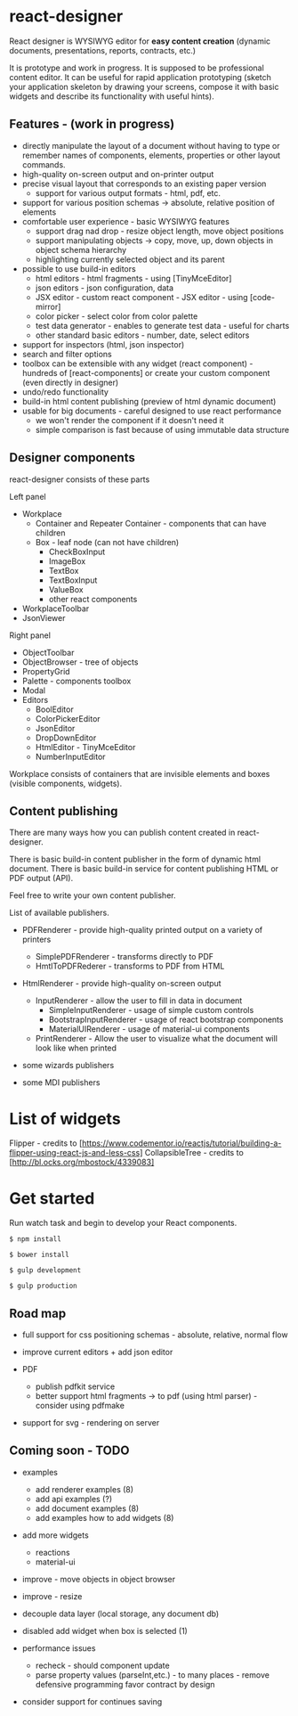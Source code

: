 # react-designer

React designer is WYSIWYG editor for **easy content creation** (dynamic documents, presentations, reports, contracts, etc.)

It is prototype and work in progress. It is supposed to be professional content editor.
It can be useful for rapid application prototyping (sketch your application skeleton by drawing your screens, compose it with basic widgets and describe its functionality with useful hints).


## Features - (work in progress)

+   directly manipulate the layout of a document without having to type or remember names of components, elements, properties or other layout commands. 
+   high-quality on-screen output and on-printer output
+   precise visual layout that corresponds to an existing paper version
    +   support for various output formats - html, pdf, etc. 
+   support for various position schemas -> absolute, relative position of elements
+   comfortable user experience - basic WYSIWYG features
    +   support drag nad drop - resize object length, move object positions
    +   support manipulating objects -> copy, move, up, down objects in object schema hierarchy
    +   highlighting currently selected object and its parent
+   possible to use build-in editors 
    +   html editors - html fragments  - using [TinyMceEditor]
    +   json editors - json configuration, data 
    +   JSX editor -  custom react component - JSX editor - using [code-mirror]
    +   color picker - select color from color palette
    +   test data generator - enables to generate test data - useful for charts
    +   other standard basic editors - number, date, select editors
+   support for inspectors (html, json inspector)
+   search and filter options
+   toolbox can be extensible with any widget (react component) - hundreds of [react-components] or create your custom component (even directly in designer)
+   undo/redo functionality
+   build-in html content publishing (preview of html dynamic document)
+   usable for big documents - careful designed to use react performance
    +   we won't render the component if it doesn't need it
    +   simple comparison is fast because of using immutable data structure

## Designer components

react-designer consists of these parts

Left panel

+   Workplace
    +   Container and Repeater Container - components that can have children
    +   Box - leaf node (can not have children)
        +   CheckBoxInput
        +   ImageBox
        +   TextBox
        +   TextBoxInput
        +   ValueBox
        +   other react components
+   WorkplaceToolbar
+   JsonViewer

Right panel

+   ObjectToolbar
+   ObjectBrowser - tree of objects
+   PropertyGrid
+   Palette - components toolbox
+   Modal
+   Editors
    +   BoolEditor
    +   ColorPickerEditor
    +   JsonEditor
    +   DropDownEditor
    +   HtmlEditor - TinyMceEditor
    +   NumberInputEditor

Workplace consists of containers that are invisible elements and boxes (visible components, widgets). 

## Content publishing 
 
There are many ways how you can publish content created in react-designer.

There is basic build-in content publisher in the form of dynamic html document.
There is basic build-in service for content publishing HTML or PDF output (API).

Feel free to write your own content publisher.

List of available publishers.

+   PDFRenderer - provide high-quality printed output on a variety of printers
    +   SimplePDFRenderer - transforms directly to PDF
    +   HmtlToPDFRederer - transforms to PDF from HTML
+   HtmlRenderer - provide high-quality on-screen output
    +   InputRenderer - allow the user to fill in data in document
        +   SimpleInputRenderer - usage of simple custom controls
        +   BootstrapInputRenderer - usage of react bootstrap components
        +   MaterialUIRenderer - usage of material-ui components
    +   PrintRenderer - Allow the user to visualize what the document will look like when printed

+   some wizards publishers
+   some MDI publishers


# List of widgets

Flipper - credits to [https://www.codementor.io/reactjs/tutorial/building-a-flipper-using-react-js-and-less-css]
CollapsibleTree - credits to [http://bl.ocks.org/mbostock/4339083]

# Get started

Run watch task and begin to develop your React components.

```
$ npm install
```

```
$ bower install
```

```
$ gulp development
```

```
$ gulp production
```


## Road map

+   full support for css positioning schemas - absolute, relative, normal flow
+   improve current editors + add json editor
+   PDF
    +   publish pdfkit service 
    +   better support html fragments -> to pdf (using html parser) - consider using pdfmake

+   support for svg - rendering on server

## Coming soon - TODO

+   examples 
    +   add renderer examples (8)
    +   add api examples (?)
    +   add document examples (8)
    +   add examples how to add widgets (8)
+   add more widgets
    +   reactions
    +   material-ui

+   improve - move objects in object browser
+   improve - resize    
+   decouple data layer (local storage, any document db)
+   disabled add widget when box is selected (1)
+   performance issues
    +   recheck - should component update
    +   parse property values (parseInt,etc.) - to many places - remove defensive programming favor contract by design
+   consider support for continues saving
